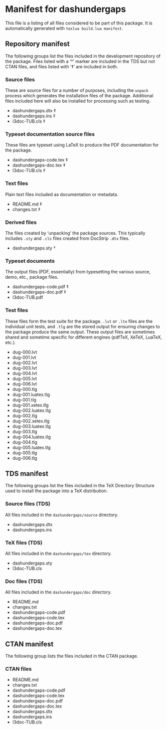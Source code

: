 # Manifest for dashundergaps

This file is a listing of all files considered to be part of this package.
It is automatically generated with `texlua build.lua manifest`.


## Repository manifest

The following groups list the files included in the development repository of the package.
Files listed with a ‘†’ marker are included in the TDS but not CTAN files, and files listed
with ‘‡’ are included in both.

### Source files

These are source files for a number of purposes, including the `unpack` process which
generates the installation files of the package. Additional files included here will also
be installed for processing such as testing.

* dashundergaps.dtx ‡
* dashundergaps.ins ‡
* l3doc-TUB.cls ‡

### Typeset documentation source files

These files are typeset using LaTeX to produce the PDF documentation for the package.

* dashundergaps-code.tex ‡
* dashundergaps-doc.tex ‡
* l3doc-TUB.cls ‡

### Text files

Plain text files included as documentation or metadata.

* README.md ‡
* changes.txt ‡

### Derived files

The files created by ‘unpacking’ the package sources. This typically includes
`.sty` and `.cls` files created from DocStrip `.dtx` files.

* dashundergaps.sty †

### Typeset documents

The output files (PDF, essentially) from typesetting the various source, demo,
etc., package files.

* dashundergaps-code.pdf ‡
* dashundergaps-doc.pdf ‡
* l3doc-TUB.pdf 

### Test files

These files form the test suite for the package. `.lvt` or `.lte` files are the individual
unit tests, and `.tlg` are the stored output for ensuring changes to the package produce
the same output. These output files are sometimes shared and sometime specific for
different engines (pdfTeX, XeTeX, LuaTeX, etc.).

* dug-000.lvt 
* dug-001.lvt 
* dug-002.lvt 
* dug-003.lvt 
* dug-004.lvt 
* dug-005.lvt 
* dug-006.lvt 
* dug-000.tlg 
* dug-001.luatex.tlg 
* dug-001.tlg 
* dug-001.xetex.tlg 
* dug-002.luatex.tlg 
* dug-002.tlg 
* dug-002.xetex.tlg 
* dug-003.luatex.tlg 
* dug-003.tlg 
* dug-004.luatex.tlg 
* dug-004.tlg 
* dug-005.luatex.tlg 
* dug-005.tlg 
* dug-006.tlg 


## TDS manifest

The following groups list the files included in the TeX Directory Structure used to install
the package into a TeX distribution.

### Source files (TDS)

All files included in the `dashundergaps/source` directory.

* dashundergaps.dtx 
* dashundergaps.ins 

### TeX files (TDS)

All files included in the `dashundergaps/tex` directory.

* dashundergaps.sty 
* l3doc-TUB.cls 

### Doc files (TDS)

All files included in the `dashundergaps/doc` directory.

* README.md 
* changes.txt 
* dashundergaps-code.pdf 
* dashundergaps-code.tex 
* dashundergaps-doc.pdf 
* dashundergaps-doc.tex 


## CTAN manifest

The following group lists the files included in the CTAN package.

### CTAN files

* README.md 
* changes.txt 
* dashundergaps-code.pdf 
* dashundergaps-code.tex 
* dashundergaps-doc.pdf 
* dashundergaps-doc.tex 
* dashundergaps.dtx 
* dashundergaps.ins 
* l3doc-TUB.cls 
